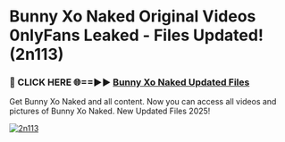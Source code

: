 # Bunny Xo Naked Original Videos 0nlyFans Leaked - Files Updated! (2n113)

<h3>🔴 CLICK HERE 🌐==►► <a href="https://tinyurl.com/up5wt9bj" rel="nofollow">Bunny Xo Naked Updated Files</a></h3>

Get Bunny Xo Naked and all content. Now you can access all videos and pictures of Bunny Xo Naked. New Updated Files 2025!

[![2n113](https://i.imgur.com/ABiUzMV.gif)](https://tinyurl.com/up5wt9bj)
